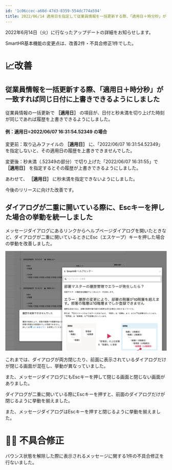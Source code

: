 ```yaml
---
id: '1c06ccec-a60d-47d3-8359-554dc774a594'
title: 2022/06/14 適用日を指定して従業員情報を一括更新する際、「適用日＋時分秒」が一致すれば同じ日付に上書きできるようにしました 他2件
---
```

2022年6月14日（火）に行なったアップデートの詳細をお知らせします。

SmartHR基本機能の変更点は、改善2件・不具合修正1件でした。

# 📈改善

## 従業員情報を一括更新する際、「適用日＋時分秒」が一致すれば同じ日付に上書きできるようにしました

従業員情報の一括更新で **［適用日］** の項目が、日付と秒未満を切り上げた時刻が同じであれば履歴を上書きできるようにしました。

#### 例：適用日=2022/06/07 16:31:54.52349 の場合

変更前：取り込みファイルの **［適用日］** に、「2022/06/07 16:31:54.52349」を指定しないと、その適用日の履歴を上書きできませんでした。

変更後：秒未満（.52349の部分）で切り上げた「2022/06/07 16:31:55」で **［適用日］** を指定するとその履歴が上書きできるようにしました。

あわせて、 **［適用日］** に秒未満を指定できないようにしました。

今後のリリースに向けた改善です。

## ダイアログが二重に開いている際に、Escキーを押した場合の挙動を統一しました

メッセージダイアログにあるリンクからヘルプページダイアログを開いたときなど、ダイアログが二重に開いているときにEsc（エスケープ）キーを押した場合の挙動を改善しました。

![](2022-06-14-16-50-38.png)

これまでは、ダイアログが両方閉じたり、前面に表示されているダイアログだけが閉じる画面が混在し、挙動が異なっていました。

また、メッセージダイアログにもEscキーを押して閉じる画面と閉じない画面がありました。

ダイアログが二重に開いている際にEscキーを押すと、前面のダイアログだけが閉じるように挙動を揃えました。

また、メッセージダイアログはEscキーを押すと閉じるように挙動を揃えました。

# 👨‍⚕️ 不具合修正

バウンス状態を解除した際に表示されるメッセージに関する1件の不具合修正を行ないました。
